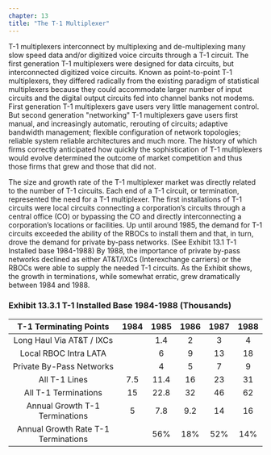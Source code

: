 ```yaml
---
chapter: 13
title: "The T-1 Multiplexer"
---
```


T-1 multiplexers interconnect by multiplexing and de-multiplexing many slow speed data and/or digitized voice circuits through a T-1 circuit. The first generation T-1 multiplexers were designed for data circuits, but interconnected digitized voice circuits. Known as point-to-point T-1 multiplexers, they differed radically from the existing paradigm of statistical multiplexers because they could accommodate larger number of input circuits and the digital output circuits fed into channel banks not modems. First generation T-1 multiplexers gave users very little management control. But second generation "networking" T-1 multiplexers gave users first manual, and increasingly automatic, rerouting of circuits; adaptive bandwidth management; flexible configuration of network topologies; reliable system reliable architectures and much more. The history of which firms correctly anticipated how quickly the sophistication of T-1 multiplexers would evolve determined the outcome of market competition and thus those firms that grew and those that did not.

The size and growth rate of the T-1 multiplexer market was directly related to the number of T-1 circuits. Each end of a T-1 circuit, or termination, represented the need for a T-1 multiplexer. The first installations of T-1 circuits were local circuits connecting a corporation’s circuits through a central office (CO) or bypassing the CO and directly interconnecting a corporation’s locations or facilities. Up until around 1985, the demand for T-1 circuits exceeded the ability of the RBOCs to install them and that, in turn, drove the demand for private by-pass networks. (See Exhibit 13.1 T-1 Installed base 1984-1988) By 1988, the importance of private by-pass networks declined as either AT&T/IXCs (Interexchange carriers) or the RBOCs were able to supply the needed T-1 circuits. As the Exhibit shows, the growth in terminations, while somewhat erratic, grew dramatically between 1984 and 1988.

### Exhibit 13.3.1 T-1 Installed Base 1984-1988 (Thousands)

**T-1 Terminating Points**|**1984**|**1985**|**1986**|**1987**|**1988**
:-----:|:-----:|:-----:|:-----:|:-----:|:-----:
Long Haul Via AT&T / IXCs| |1.4|2|3|4
Local RBOC Intra LATA| |6|9|13|18
Private By-Pass Networks| |4|5|7|9
All T-1 Lines|7.5|11.4|16|23|31
All T-1 Terminations|15|22.8|32|46|62
Annual Growth T-1 Terminations|5|7.8|9.2|14|16
Annual Growth Rate T-1 Terminations| |56%|18%|52%|14%
